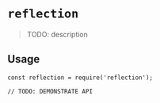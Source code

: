 # `reflection`

> TODO: description

## Usage

```
const reflection = require('reflection');

// TODO: DEMONSTRATE API
```
